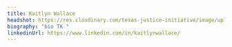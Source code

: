 ```yaml
---
title: Kaitlyn Wallace
headshot: https://res.cloudinary.com/texas-justice-initiative/image/upload/v1583374547/kaitlyn-wallace_wimcib.jpg
biography: "bio TK "
linkedinUrl: https://www.linkedin.com/in/kaitlynwallace/
---
```

